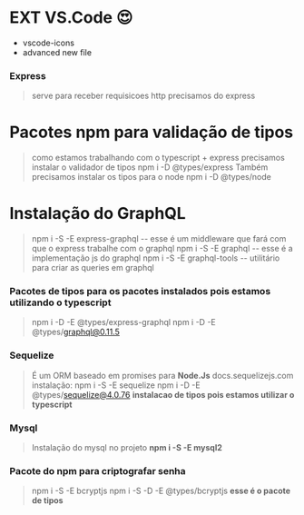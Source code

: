 # EXT VS.Code :heart_eyes:
* vscode-icons
* advanced new file

### Express
> serve para receber requisicoes http precisamos do express

# Pacotes npm para validação de tipos
> como estamos trabalhando com o typescript + express precisamos instalar o validador de tipos npm i -D @types/express
> Também precisamos instalar os tipos para o node npm i -D @types/node

# Instalação do GraphQL
> npm i -S -E express-graphql -- esse é um middleware que fará com que o express trabalhe com o graphql
> npm i -S -E graphql -- esse é a implementação js do graphql
> npm i -S -E graphql-tools  -- utilitário para criar as queries em graphql

### Pacotes de tipos para os pacotes instalados pois estamos utilizando o typescript
> npm i -D -E @types/express-graphql
> npm i -D -E @types/graphql@0.11.5

### Sequelize
> É um ORM baseado em promises para **Node.Js**
> docs.sequelizejs.com
> instalação: npm i -S -E sequelize
> npm i -D -E @types/sequelize@4.0.76  **instalacao de tipos pois estamos utilizar o typescript**

### Mysql
> Instalação do mysql no projeto **npm i -S -E mysql2**

### Pacote do npm para criptografar senha
> npm i -S -E bcryptjs
> npm i -S -D -E @types/bcryptjs **esse é o pacote de tipos**
